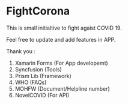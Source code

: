 # FightCorona

This is small initialtive to fight agaist COVID 19.

Feel free to update and add features in APP.

Thank you :
1) Xamarin Forms (For App developemt)
2) Syncfusion (Tools)
3) Prism Lib (Framework)
4) WHO (FAQs)
5) MOHFW (Document/Helpline number)
6) NovelCOVID (For API)
